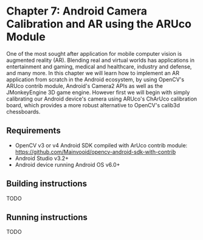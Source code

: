 # Chapter 7: Android Camera Calibration and AR using the ARUco Module

One of the most sought after application for mobile computer vision is augmented reality (AR). 
Blending real and virtual worlds has applications in entertainment and gaming, medical and healthcare, industry and defense, and many more. 
In this chapter we will learn how to implement an AR application from scratch in the Android ecosystem, by using OpenCV's ARUco contrib module, Android's Camera2 APIs as well as the JMonkeyEngine 3D game engine. 
However first we will begin with simply calibrating our Android device's camera using ARUco's ChArUco calibration board, which provides a more robust alternative to OpenCV's calib3d chessboards.

## Requirements
* OpenCV v3 or v4 Android SDK compiled with ArUco contrib module: https://github.com/Mainvooid/opencv-android-sdk-with-contrib
* Android Studio v3.2+
* Android device running Android OS v6.0+

## Building instructions
TODO

## Running instructions
TODO
